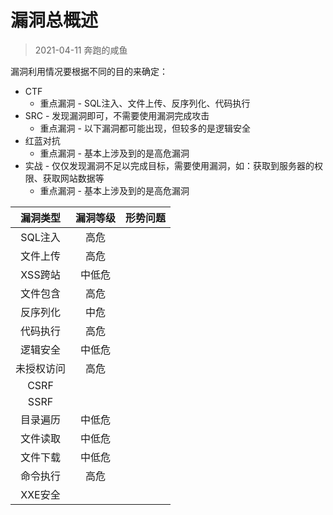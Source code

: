 # 漏洞总概述

> 2021-04-11 奔跑的咸鱼

漏洞利用情况要根据不同的目的来确定：

- CTF
  - 重点漏洞 - SQL注入、文件上传、反序列化、代码执行
- SRC - 发现漏洞即可，不需要使用漏洞完成攻击
  - 重点漏洞 - 以下漏洞都可能出现，但较多的是逻辑安全
- 红蓝对抗
  - 重点漏洞 - 基本上涉及到的是高危漏洞
- 实战 - 仅仅发现漏洞不足以完成目标，需要使用漏洞，如：获取到服务器的权限、获取网站数据等
  - 重点漏洞 - 基本上涉及到的是高危漏洞

|  漏洞类型  | 漏洞等级 | 形势问题 |
| :--------: | :------: | :------: |
|  SQL注入   |   高危   |          |
|  文件上传  |   高危   |          |
|  XSS跨站   |  中低危  |          |
|  文件包含  |   高危   |          |
|  反序列化  |   中危   |          |
|  代码执行  |   高危   |          |
|  逻辑安全  |  中低危  |          |
| 未授权访问 |   高危   |          |
|    CSRF    |          |          |
|    SSRF    |          |          |
|  目录遍历  |  中低危  |          |
|  文件读取  |  中低危  |          |
|  文件下载  |  中低危  |          |
|  命令执行  |   高危   |          |
|  XXE安全   |          |          |
